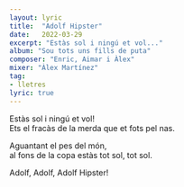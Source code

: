 ```yaml
---
layout: lyric
title:  "Adolf Hipster"
date:   2022-03-29
excerpt: "Estàs sol i ningú et vol..."
album: "Sou tots uns fills de puta"
composer: "Enric, Aimar i Àlex"
mixer: "Àlex Martínez"
tag:
- lletres
lyric: true
---
```


Estàs sol i ningú et vol!<br>
Ets el fracàs de la merda que et fots pel nas.

Aguantant el pes del món,<br>
al fons de la copa estàs tot sol, tot sol.

Adolf, Adolf, Adolf Hipster!